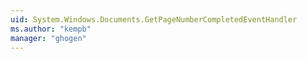 ```yaml
---
uid: System.Windows.Documents.GetPageNumberCompletedEventHandler
ms.author: "kempb"
manager: "ghogen"
---
```

